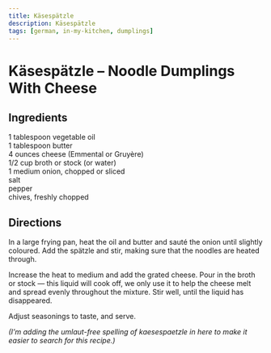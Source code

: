 ```yaml
---
title: Käsespätzle
description: Käsespätzle
tags: [german, in-my-kitchen, dumplings]
---
```


# Käsespätzle – Noodle Dumplings With Cheese

## Ingredients
1 tablespoon vegetable oil  
1 tablespoon butter  
4 ounces cheese (Emmental or Gruyère)  
1/2 cup broth or stock (or water)  
1 medium onion, chopped or sliced  
salt  
pepper  
chives, freshly chopped

## Directions
In a large frying pan, heat the oil and butter and sauté the onion until slightly coloured. Add the spätzle and stir, making sure that the noodles are heated through.

Increase the heat to medium and add the grated cheese. Pour in the broth or stock — this liquid will cook off, we only use it to help the cheese melt and spread evenly throughout the mixture. Stir well, until the liquid has disappeared.

Adjust seasonings to taste, and serve.

*(I’m adding the umlaut-free spelling of kaesespaetzle in here to make it easier to search for this recipe.)*